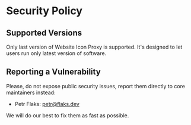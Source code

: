 # Security Policy

## Supported Versions

Only last version of Website Icon Proxy is supported. It's designed to let users run only latest version of software.

## Reporting a Vulnerability

Please, do not expose public security issues, report them directly to core maintainers instead:

- Petr Flaks: petr@flaks.dev

We will do our best to fix them as fast as possible.
